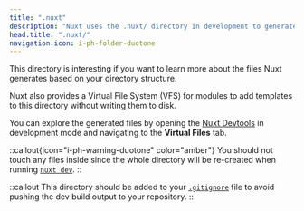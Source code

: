 ```yaml
---
title: ".nuxt"
description: "Nuxt uses the .nuxt/ directory in development to generate your Vue application."
head.title: ".nuxt/"
navigation.icon: i-ph-folder-duotone
---
```


This directory is interesting if you want to learn more about the files Nuxt generates based on your directory structure.

Nuxt also provides a Virtual File System (VFS) for modules to add templates to this directory without writing them to disk.

You can explore the generated files by opening the [Nuxt Devtools](https://devtools.nuxt.com) in development mode and navigating to the **Virtual Files** tab.

::callout{icon="i-ph-warning-duotone" color="amber"}
You should not touch any files inside since the whole directory will be re-created when running [`nuxt dev`](/docs/api/commands/dev).
::

::callout
This directory should be added to your [`.gitignore`](/docs/guide/directory-structure/gitignore) file to avoid pushing the dev build output to your repository.
::
